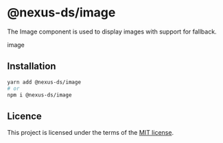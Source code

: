 # @nexus-ds/image

The Image component is used to display images with support for fallback.

image

## Installation

```sh
yarn add @nexus-ds/image
# or
npm i @nexus-ds/image
```



## Licence

This project is licensed under the terms of the
[MIT license](https://github.com/NexusDesignSystem/nexus-ds/blob/main/LICENSE).
